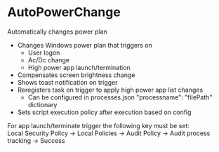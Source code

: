 # AutoPowerChange

Automatically changes power plan
* Changes Windows power plan that triggers on 
  + User logon
  + Ac/Dc change
  + High power app launch/termination
* Compensates screen brightness change
* Shows toast notification on trigger
* Reregisters task on trigger to apply high power app list changes
  + Can be configured in processes.json "processname": "filePath" dictionary
* Sets script execution policy after execution based on config

For app launch/terminate trigger the following key must be set:<br/>Local Security Policy -> Local Policies -> Audit Policy -> Audit process tracking -> Success
